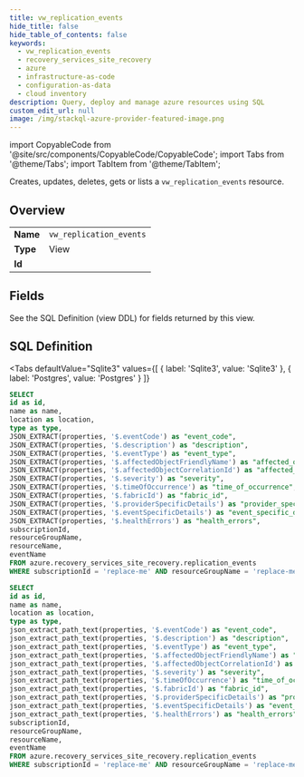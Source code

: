 ```yaml
--- 
title: vw_replication_events
hide_title: false
hide_table_of_contents: false
keywords:
  - vw_replication_events
  - recovery_services_site_recovery
  - azure
  - infrastructure-as-code
  - configuration-as-data
  - cloud inventory
description: Query, deploy and manage azure resources using SQL
custom_edit_url: null
image: /img/stackql-azure-provider-featured-image.png
---
```


import CopyableCode from '@site/src/components/CopyableCode/CopyableCode';
import Tabs from '@theme/Tabs';
import TabItem from '@theme/TabItem';

Creates, updates, deletes, gets or lists a <code>vw_replication_events</code> resource.

## Overview
<table><tbody>
<tr><td><b>Name</b></td><td><code>vw_replication_events</code></td></tr>
<tr><td><b>Type</b></td><td>View</td></tr>
<tr><td><b>Id</b></td><td><CopyableCode code="azure.recovery_services_site_recovery.vw_replication_events" /></td></tr>
</tbody></table>

## Fields

See the SQL Definition (view DDL) for fields returned by this view.

## SQL Definition

<Tabs
defaultValue="Sqlite3"
values={[
{ label: 'Sqlite3', value: 'Sqlite3' },
{ label: 'Postgres', value: 'Postgres' }
]}
>
<TabItem value="Sqlite3">

```sql
SELECT
id as id,
name as name,
location as location,
type as type,
JSON_EXTRACT(properties, '$.eventCode') as "event_code",
JSON_EXTRACT(properties, '$.description') as "description",
JSON_EXTRACT(properties, '$.eventType') as "event_type",
JSON_EXTRACT(properties, '$.affectedObjectFriendlyName') as "affected_object_friendly_name",
JSON_EXTRACT(properties, '$.affectedObjectCorrelationId') as "affected_object_correlation_id",
JSON_EXTRACT(properties, '$.severity') as "severity",
JSON_EXTRACT(properties, '$.timeOfOccurrence') as "time_of_occurrence",
JSON_EXTRACT(properties, '$.fabricId') as "fabric_id",
JSON_EXTRACT(properties, '$.providerSpecificDetails') as "provider_specific_details",
JSON_EXTRACT(properties, '$.eventSpecificDetails') as "event_specific_details",
JSON_EXTRACT(properties, '$.healthErrors') as "health_errors",
subscriptionId,
resourceGroupName,
resourceName,
eventName
FROM azure.recovery_services_site_recovery.replication_events
WHERE subscriptionId = 'replace-me' AND resourceGroupName = 'replace-me' AND resourceName = 'replace-me';
```

</TabItem>
<TabItem value="Postgres">

```sql
SELECT
id as id,
name as name,
location as location,
type as type,
json_extract_path_text(properties, '$.eventCode') as "event_code",
json_extract_path_text(properties, '$.description') as "description",
json_extract_path_text(properties, '$.eventType') as "event_type",
json_extract_path_text(properties, '$.affectedObjectFriendlyName') as "affected_object_friendly_name",
json_extract_path_text(properties, '$.affectedObjectCorrelationId') as "affected_object_correlation_id",
json_extract_path_text(properties, '$.severity') as "severity",
json_extract_path_text(properties, '$.timeOfOccurrence') as "time_of_occurrence",
json_extract_path_text(properties, '$.fabricId') as "fabric_id",
json_extract_path_text(properties, '$.providerSpecificDetails') as "provider_specific_details",
json_extract_path_text(properties, '$.eventSpecificDetails') as "event_specific_details",
json_extract_path_text(properties, '$.healthErrors') as "health_errors",
subscriptionId,
resourceGroupName,
resourceName,
eventName
FROM azure.recovery_services_site_recovery.replication_events
WHERE subscriptionId = 'replace-me' AND resourceGroupName = 'replace-me' AND resourceName = 'replace-me';
```

</TabItem>
</Tabs>
